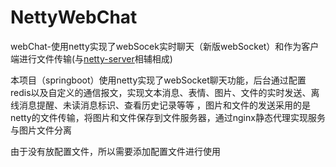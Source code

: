 # NettyWebChat

webChat-使用netty实现了webSocek实时聊天（新版webSocket）和作为客户端进行文件传输(与[netty-server](https://github.com/a878804506/netty-server)相辅相成)

本项目（springboot）使用netty实现了webSocket聊天功能，后台通过配置redis以及自定义的通信报文，实现文本消息、表情、图片、文件的实时发送、离线消息提醒、未读消息标识、查看历史记录等等
，图片和文件的发送采用的是netty的文件传输，将图片和文件保存到文件服务器，通过nginx静态代理实现服务与图片文件分离

由于没有放配置文件，所以需要添加配置文件进行使用
